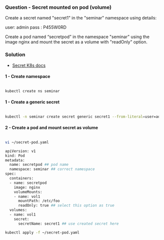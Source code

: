 ### Question - Secret mounted on pod (volume)

Create a secret named "secret1" in the "seminar" namespace using details:

user: admin
pass : P455W0RD

Create a pod named “secretpod” in the namespace "seminar" using the image nginx and mount the secret as a volume with "readOnly" option.

### Solution

- [Secret K8s docs](https://kubernetes.io/docs/concepts/configuration/secret/)

#### 1 - Create namespace

```sh

kubectl create ns seminar

```

#### 1 - Create a generic secret

```sh

kubectl -n seminar create secret generic secret1 --from-literal=user=admin --from-literal=pass=P455W0RD

```

#### 2 - Create a pod and mount secret as volume

```sh

vi ~/secret-pod.yaml

apiVersion: v1
kind: Pod
metadata:
  name: secretpod ## pod name
  namespace: seminar ## correct namespace
spec:
  containers:
  - name: secretpod
    image: nginx
    volumeMounts:
    - name: vol1 
      mountPath: /etc/foo
      readOnly: true ## select this option as true
  volumes:
  - name: vol1
    secret:
      secretName: secret1 ## use created secret here

kubectl apply -f ~/secret-pod.yaml

```

